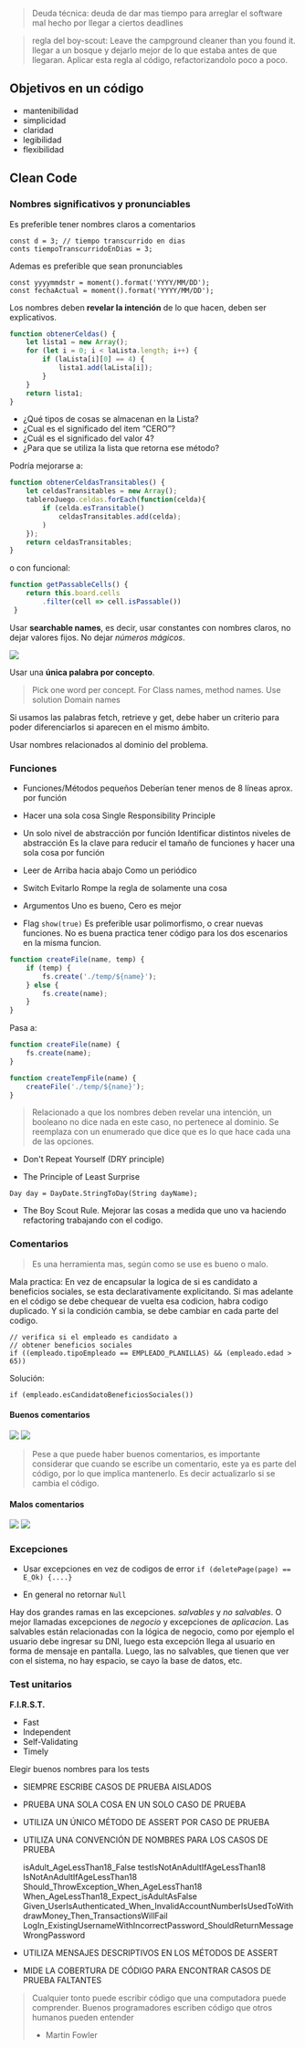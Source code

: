 
> Deuda técnica: deuda de dar mas tiempo para arreglar el software mal hecho por llegar a ciertos deadlines

> regla del boy-scout: Leave the campground cleaner than you found it.
>  llegar a un bosque y dejarlo mejor de lo que estaba antes de que llegaran. Aplicar esta regla al código, refactorizandolo poco a poco. 


## Objetivos en un código

- mantenibilidad
- simplicidad
- claridad
- legibilidad
- flexibilidad

## Clean Code

### Nombres significativos y pronunciables

Es preferible tener nombres claros a comentarios

```
const d = 3; // tiempo transcurrido en dias
conts tiempoTranscurridoEnDias = 3;
```

Ademas es preferible que sean pronunciables

```
const yyyymmdstr = moment().format('YYYY/MM/DD');
const fechaActual = moment().format('YYYY/MM/DD');
```

Los nombres deben **revelar la intención** de lo que hacen, deben ser explicativos.

```javascript
function obtenerCeldas() {
	let lista1 = new Array();
	for (let i = 0; i < laLista.length; i++) {
		if (laLista[i][0] == 4) {
			lista1.add(laLista[i]);
		}
	}
	return lista1;
}
```

* ¿Qué tipos de cosas se almacenan en la Lista? 
* ¿Cual es el significado del item “CERO”? 
* ¿Cuál es el significado del valor 4? 
* ¿Para que se utiliza la lista que retorna ese método?

Podría mejorarse a:

```javascript
function obtenerCeldasTransitables() {
	let celdasTransitables = new Array();
	tableroJuego.celdas.forEach(function(celda){
		if (celda.esTransitable()
			celdasTransitables.add(celda);
		)
	});
	return celdasTransitables;
}
```

o con funcional: 

```javascript
function getPassableCells() {
	return this.board.cells
		.filter(cell => cell.isPassable())
 }
```


Usar **searchable names**, es decir, usar constantes con nombres claros, no dejar valores fijos. No dejar *números mágicos*.

![](Attachments/Pasted%20image%2020240926151901.png)

Usar una **única palabra por concepto**.

> Pick one word per concept. For Class names, method names.
> Use solution Domain names

Si usamos las palabras fetch, retrieve y get, debe haber un criterio para poder diferenciarlos si aparecen en el mismo ámbito. 

Usar nombres relacionados al dominio del problema.


### Funciones

*  Funciones/Métodos pequeños
	   Deberían tener menos de 8 líneas aprox. por función 
	   
* Hacer una sola cosa 
	  Single Responsibility Principle 
	  
* Un solo nivel de abstracción por función 
	  Identificar distintos niveles de abstracción 
	  Es la clave para reducir el tamaño de funciones y hacer una sola cosa por función 
	  
* Leer de Arriba hacia abajo 
	  Como un periódico
	  
* Switch Evitarlo 
	  Rompe la regla de solamente una cosa
	  
* Argumentos 
	  Uno es bueno, Cero es mejor
	  
* Flag 
	  `show(true)`
	  Es preferible usar polimorfismo, o crear nuevas funciones.
	  No es buena practica tener código para los dos escenarios en la misma funcion.
	   
```javascript
function createFile(name, temp) {
	if (temp) {
		fs.create('./temp/${name}');
	} else {
		fs.create(name);
	}
}
```

Pasa a: 

```javascript
function createFile(name) {
	fs.create(name);
}

function createTempFile(name) {
	createFile('./temp/${name}');
}
```

> Relacionado a que los nombres deben revelar una intención, un booleano no dice nada en este caso, no pertenece al dominio. Se reemplaza con un enumerado que dice que es lo que hace cada una de las opciones. 

* Don't Repeat Yourself (DRY principle) 
  
* The Principle of Least Surprise

```
Day day = DayDate.StringToDay(String dayName);
```

* The Boy Scout Rule. 
  Mejorar las cosas a medida que uno va haciendo refactoring trabajando con el codigo.


### Comentarios

> Es una herramienta mas, según como se use es bueno o malo.

Mala practica: 
En vez de encapsular la logica de si es candidato a beneficios sociales, se esta declarativamente explicitando. Si mas adelante en el código se debe chequear de vuelta esa codicion, habra codigo duplicado. Y si la condición cambia, se debe cambiar en cada parte del codigo.

```
// verifica si el empleado es candidato a 
// obtener beneficios sociales
if ((empleado.tipoEmpleado == EMPLEADO_PLANILLAS) && (empleado.edad > 65))
```

Solución: 

```
if (empleado.esCandidatoBeneficiosSociales())
```


#### Buenos comentarios

![](Attachments/Pasted%20image%2020240927150909.png)
![](Attachments/Pasted%20image%2020240927151154.png)

> Pese a que puede haber buenos comentarios, es importante considerar que cuando se escribe un comentario, este ya es parte del código, por lo que implica mantenerlo. Es decir actualizarlo si se cambia el código.

#### Malos comentarios

![](Attachments/Pasted%20image%2020240927151236.png)
![](Attachments/Pasted%20image%2020240927151255.png)



### Excepciones

* Usar excepciones en vez de codigos de error 
  `if (deletePage(page) == E_Ok) {....}`

* En general no retornar `Null`

Hay dos grandes ramas en las excepciones. *salvables* y *no salvables*. O mejor llamadas excepciones de *negocio* y excepciones de *aplicacion*.
Las salvables están relacionadas con la lógica de negocio, como por ejemplo el usuario debe ingresar su DNI, luego esta excepción llega al usuario en forma de mensaje en pantalla.
Luego, las no salvables, que tienen que ver con el sistema, no hay espacio, se cayo la base de datos, etc.


### Test unitarios

**F.I.R.S.T.**
* Fast
* Independent 
* Self-Validating
* Timely
  
Elegir buenos nombres para los tests

* SIEMPRE ESCRIBE CASOS DE PRUEBA AISLADOS 
* PRUEBA UNA SOLA COSA EN UN SOLO CASO DE PRUEBA 
* UTILIZA UN ÚNICO MÉTODO DE ASSERT POR CASO DE PRUEBA 
* UTILIZA UNA CONVENCIÓN DE NOMBRES PARA LOS CASOS DE PRUEBA 
  
  isAdult_AgeLessThan18_False 
   testIsNotAnAdultIfAgeLessThan18 
   IsNotAnAdultIfAgeLessThan18 
   Should_ThrowException_When_AgeLessThan18 When_AgeLessThan18_Expect_isAdultAsFalse Given_UserIsAuthenticated_When_InvalidAccountNumberIsUsedToWithdrawMoney_Then_TransactionsWillFail 
   LogIn_ExistingUsernameWithIncorrectPassword_ShouldReturnMessageWrongPassword 
   
 * UTILIZA MENSAJES DESCRIPTIVOS EN LOS MÉTODOS DE ASSERT 
 * MIDE LA COBERTURA DE CÓDIGO PARA ENCONTRAR CASOS DE PRUEBA FALTANTES


> Cualquier tonto puede escribir código que una computadora puede comprender. Buenos programadores escriben código que otros humanos pueden entender
> - Martin Fowler









  
  